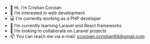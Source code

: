 - 👋 Hi, I’m Cristian Coroian
- 👀 I’m interested in web development
- 💻 I'm currently working as a PHP developer
- 🌱 I’m currently learning Laravel and React frameworks
- 💞️ I’m looking to collaborate on Laravel projects
- 📫 You can reach me via e-mail: ccoroian.ccristian94@gmail.com

<!---
cristiancoroian94/cristiancoroian94 is a ✨ special ✨ repository because its `README.md` (this file) appears on your GitHub profile.
You can click the Preview link to take a look at your changes.
--->
